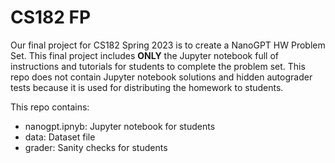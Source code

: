 # CS182 FP

Our final project for CS182 Spring 2023 is to create a NanoGPT HW Problem Set. This final project includes **ONLY** the Jupyter notebook full of instructions and tutorials for students to complete the problem set. This repo does not contain Jupyter notebook solutions and hidden autograder tests because it is used for distributing the homework to students.

This repo contains:
- nanogpt.ipnyb: Jupyter notebook for students
- data: Dataset file
- grader: Sanity checks for students